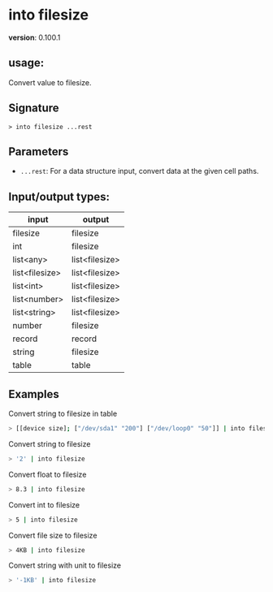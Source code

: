 # into filesize

**version**: 0.100.1

## **usage**:

Convert value to filesize.

## Signature

`> into filesize ...rest`

## Parameters

- `...rest`: For a data structure input, convert data at the given cell paths.

## Input/output types:

| input            | output           |
| ---------------- | ---------------- |
| filesize         | filesize         |
| int              | filesize         |
| list\<any\>      | list\<filesize\> |
| list\<filesize\> | list\<filesize\> |
| list\<int\>      | list\<filesize\> |
| list\<number\>   | list\<filesize\> |
| list\<string\>   | list\<filesize\> |
| number           | filesize         |
| record           | record           |
| string           | filesize         |
| table            | table            |

## Examples

Convert string to filesize in table

```bash
> [[device size]; ["/dev/sda1" "200"] ["/dev/loop0" "50"]] | into filesize size
```

Convert string to filesize

```bash
> '2' | into filesize
```

Convert float to filesize

```bash
> 8.3 | into filesize
```

Convert int to filesize

```bash
> 5 | into filesize
```

Convert file size to filesize

```bash
> 4KB | into filesize
```

Convert string with unit to filesize

```bash
> '-1KB' | into filesize
```
